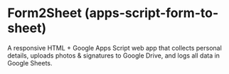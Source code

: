 # Form2Sheet (apps-script-form-to-sheet)
A responsive HTML + Google Apps Script web app that collects personal details, uploads photos &amp; signatures to Google Drive, and logs all data in Google Sheets.
